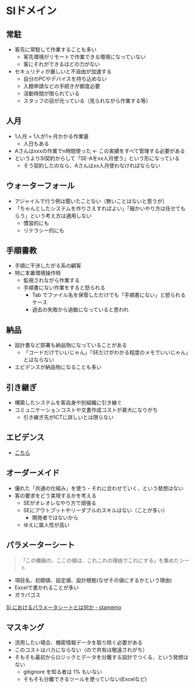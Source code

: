 # SIドメイン

## 常駐
- 客先に常駐して作業することも多い
    - 客先環境がリモートで作業できる環境になっていない
    - 客にそれができるほどの力がない
- セキュリティが厳しいと不自由が加速する
    - 自分のPCやデバイスを持ち込めない
    - 入館申請などの手続きが都度必要
    - 活動時間が限られている
    - スタッフの目が光っている（見られながら作業する等）

## 人月
- 1人月 = 1人が1ヶ月かかる作業量
    - 人日もある
- Aさんはxxxの作業でn時間使った ← この実績をすべて管理する必要がある
- というよりSI契約からして「SE-Aをxx人月使う」という形になっている
    - そう契約したのなら、Aさんはxx人月使わなければならない

## ウォーターフォール
- アジャイルで行う例は聞いたことない（無いことはないと思うが）
- 「ちゃんとしたシステムを作りさえすればよい」「細かいやり方は任せてもらう」という考え方は通用しない
    - 慣習的にも
    - リテラシー的にも

## 手順書教
- 手順に干渉したがる系の顧客
- 特に本番環境操作時
    - 監視されながら作業する
    - 手順書にない作業をすると怒られる
        - Tab でファイル名を保管しただけでも「手順書にない」と怒られるケース
        - 過去の失敗から過敏になっていると思われ

## 納品
- 設計書など部署も納品物になっていることがある
    - 「コードだけでいいじゃん」「SEだけがわかる程度のメモでいいじゃん」とはならない
- エビデンスが納品物になることも多い

## 引き継ぎ
- 構築したシステムを客自身や別組織に引き継ぐ
- コミュニケーションコストや文書作成コストが甚大になりがち
    - 引き継ぎ先がICTに詳しいとは限らない

## エビデンス
- [こちら](evidence.md)

## オーダーメイド
- 優れた「共通の仕組み」を使う・それに合わせていく、という発想はない
- 客の要求をどう実現するかを考える
    - SEがオレオレなやり方で頑張る
    - SEにアウトプットやリーダブルのスキルはない（ことが多い）
        - 開発者ではないから
    - ゆえに属人性が高い

## パラメーターシート
> 「この機器の、ここの値は、これこれの理由でこれにする」を集めたシート

- 項目名、初期値、設定値、設計根拠(なぜその値にするかという理由)
- Excelで書かれることが多い
- ガラパゴス

[SI におけるパラメータシートとは何か - stamemo](https://stakiran.hatenablog.com/entry/2019/11/01/191816)

## マスキング
- 流用したい場合、機密情報データを取り除く必要がある
- このコストはバカにならない（ので共有は敬遠されがち）
- そもそも最初からロジックとデータを分離する設計でつくる、という発想はない
    - gitignore を知る者は 1% もいない
    - そもそも分離できるツールを使っていない(Excelなど)
